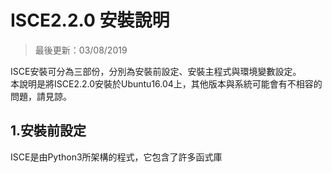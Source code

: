 # ISCE2.2.0 安裝說明

>最後更新：03/08/2019

ISCE安裝可分為三部份，分別為安裝前設定、安裝主程式與環境變數設定。<br>
本說明是將ISCE2.2.0安裝於Ubuntu16.04上，其他版本與系統可能會有不相容的問題，請見諒。

## 1.安裝前設定 
ISCE是由Python3所架構的程式，它包含了許多函式庫
